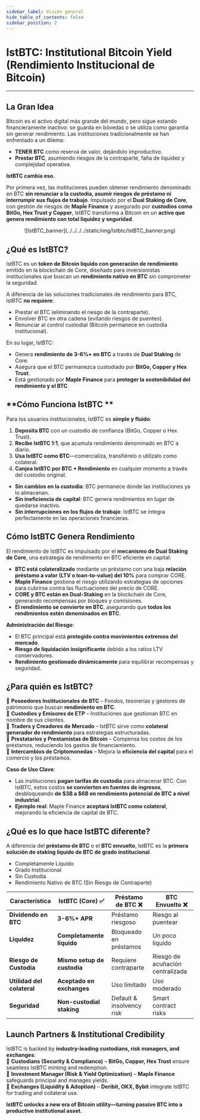 ```yaml
---
sidebar_label: Visión general
hide_table_of_contents: false
sidebar_position: 2
---
```


# lstBTC: Institutional Bitcoin Yield (Rendimiento Institucional de Bitcoin)

---

## La Gran Idea

Bitcoin es el activo digital más grande del mundo, pero sigue estando financieramente inactivo: se guarda en bóvedas o se utiliza como garantía sin generar rendimiento. Las instituciones tradicionalmente se han enfrentado a un dilema:

- **TENER BTC** como reserva de valor, dejándolo improductivo.
- **Prestar BTC**, asumiendo riesgos de la contraparte, falta de liquidez y complejidad operativa.

**lstBTC cambia eso.**

Por primera vez, las instituciones pueden obtener rendimiento denominado en BTC **sin renunciar a la custodia, asumir riesgos de préstamo ni interrumpir sus flujos de trabajo**. Impulsado por el **Dual Staking de Core**, con gestión de riesgos de **Maple Finance** y asegurado por **custodios como BitGo, Hex Trust y Copper**, lstBTC transforma a Bitcoin en un **activo que genera rendimiento con total liquidez y seguridad**.

<p align="center" zoom="200%">
![lstBTC_banner](../../../../static/img/lstbtc/lstBTC_banner.png)
</p>

## **¿Qué es IstBTC?**

lstBTC es un **token de Bitcoin líquido con generación de rendimiento** emitido en la blockchain de Core, diseñado para inversionistas institucionales que buscan un **rendimiento nativo en BTC** sin comprometer la seguridad.

A diferencia de las soluciones tradicionales de rendimiento para BTC, lstBTC **no requiere**:

- Prestar el BTC (eliminando el riesgo de la contraparte).
- Envolver BTC en otra cadena (evitando riesgos de puenteo).
- Renunciar al control custodial (Bitcoin permanece en custodia institucional).

En su lugar, lstBTC:

- Genera **rendimiento de 3-6%+ en BTC** a través de **Dual Staking** de Core.
- Asegura que el BTC permanezca custodiado por **BitGo, Copper y Hex Trust**.
- Está gestionado por **Maple Finance** para **proteger la sostenibilidad del rendimiento y el BTC**.

## \*\*Cómo Funciona lstBTC \*\*

Para los usuarios institucionales, lstBTC es **simple y fluido**:

1. **Deposita BTC** con un custodio de confianza (BitGo, Copper o Hex Trust).
2. **Recibe lstBTC 1:1**, que acumula rendimiento denominado en BTC a diario.
3. **Usa lstBTC como BTC**—comercializa, transfiérelo o utilízalo como colateral.
4. **Canjea lstBTC por BTC + Rendimiento** en cualquier momento a través del custodio original.

- **Sin cambios en la custodia**: BTC permanece donde las instituciones ya lo almacenan.
- **Sin ineficiencia de capital**: BTC genera rendimientos en lugar de quedarse inactivo.
- **Sin interrupciones en los flujos de trabajo**: lstBTC se integra perfectamente en las operaciones financieras.

## **Cómo lstBTC Genera Rendimiento**

El rendimiento de lstBTC es impulsado por el **mecanismo de Dual Staking de Core**, una estrategia de rendimiento en BTC eficiente en capital:

- **BTC está colateralizado** mediante un préstamo con una baja **relación préstamo a valor (LTV o loan-to-value) del 10%** para comprar CORE.
- **Maple Finance** gestiona el riesgo utilizando estrategias de opciones para cubrirse contra las fluctuaciones del precio de CORE.
- **CORE y BTC están en Dual-Staking** en la blockchain de Core, generando recompensas por bloques y comisiones.
- **El rendimiento se convierte en BTC**, asegurando que **todos los rendimientos estén denominados en BTC**.

**Administración del Riesgo**:

- El BTC principal está **protegido contra movimientos extremos del mercado**.
- **Riesgo de liquidación insignificante** debido a los ratios LTV conservadores.
- **Rendimiento gestionado dinámicamente** para equilibrar recompensas y seguridad.

## **¿Para quién es lstBTC?**

🔹 **Poseedores Institucionales de BTC** – Fondos, tesorerías y gestores de patrimonio que buscan **rendimiento en BTC**.\
🔹 **Custodios y Emisores de ETP** – Instituciones que gestionan BTC en nombre de sus clientes.\
🔹 **Traders y Creadores de Mercado** – lstBTC sirve como **colateral generador de rendimiento** para estrategias estructuradas.\
🔹 **Prestatarios y Prestamistas de Bitcoin** – Compensa los costos de los préstamos, reduciendo los gastos de financiamiento.\
🔹 **Intercambios de Criptomonedas** – Mejora la **eficiencia del capital** para el comercio y los préstamos.

**Caso de Uso Clave**:

- Las instituciones **pagan tarifas de custodia** para almacenar BTC. Con lstBTC, estos costos **se convierten en fuentes de ingresos**, desbloqueando **de $3B a $6B en rendimiento potencial de BTC a nivel industrial**.
- **Ejemplo real**: Maple Finance **aceptará lstBTC como colateral**, mejorando la eficiencia de capital de BTC.

## ¿Qué es lo que hace lstBTC diferente?

A diferencia del **préstamo de BTC** o el **BTC envuelto**, lstBTC es la **primera solución de staking líquido de BTC de grado institucional**.

- Completamente Líquido
- Grado Institucional
- Sin Custodia
- Rendimiento Nativo de BTC (Sin Riesgo de Contraparte)

| Característica             | lstBTC (Core) ✅ | Préstamo de BTC ❌                             | BTC Envuelto ❌                   |
| -------------------------- | ---------------------------------- | --------------------------------------------- | -------------------------------- |
| **Dividendo en BTC**       | **3-6%+ APR**                      | Préstamo riesgoso                             | Riesgo al puentear               |
| **Liquidez**               | **Completamente líquido**          | Bloqueado en préstamos                        | Un poco líquido                  |
| **Riesgo de Custodia**     | **Mismo setup de custodia**        | Requiere contraparte                          | Riesgo de acuñación centralizada |
| **Utilidad del colateral** | **Aceptado en exchanges**          | Uso limitado                                  | Uso moderado                     |
| **Seguridad**              | **Non-custodial staking**          | Default & insolvency risk | Smart contract risks             |

## Launch Partners & Institutional Credibility

lstBTC is backed by **industry-leading custodians, risk managers, and exchanges**:\
🔹 **Custodians (Security & Compliance)** – **BitGo, Copper, Hex Trust** ensure seamless lstBTC minting and redemption.\
🔹 **Investment Manager (Risk & Yield Optimization)** – **Maple Finance** safeguards principal and manages yields.\
🔹 **Exchanges (Liquidity & Adoption)** – **Deribit, OKX, Bybit** integrate lstBTC for trading and collateral use.

**lstBTC unlocks a new era of Bitcoin utility—turning passive BTC into a productive institutional asset.**